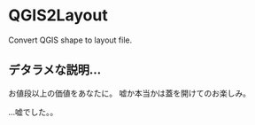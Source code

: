 # QGIS2Layout
Convert QGIS shape  to layout file.

## デタラメな説明…
お値段以上の価値をあなたに。
嘘か本当かは蓋を開けてのお楽しみ。

…嘘でした。。
